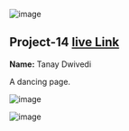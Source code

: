 ![image](https://img.shields.io/badge/project-14-red)

## Project-14  [live Link]()

**Name:** Tanay Dwivedi

A dancing page.



![image](https://img.shields.io/badge/INeuron-LearnCodeOnline-brightgreen)

![image](https://img.shields.io/badge/Full%20stack%20JS%20bootcamp-Hitesh%20Chaudhary-lightgrey)



